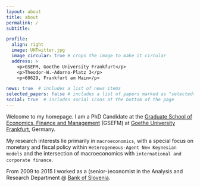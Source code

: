 ```yaml
---
layout: about
title: about
permalink: /
subtitle:

profile:
  align: right
  image: UHTwitter.jpg
  image_circular: true # crops the image to make it circular
  address: >
    <p>GSEFM, Goethe University Frankfurt</p>
    <p>Theodor-W.-Adorno-Platz 3</p>
    <p>60629, Frankfurt am Main</p>

news: true  # includes a list of news items
selected_papers: false # includes a list of papers marked as "selected={true}"
social: true  # includes social icons at the bottom of the page
---
```


Welcome to my homepage. I am a PhD Candidate at the [Graduate School of Economics, Finance and Management](https://www.gsefm.eu/about-us.html) (GSEFM) at [Goethe University Frankfurt](https://www.wiwi.uni-frankfurt.de/en/home.html), Germany. 

My research interests lie primarily in `macroeconomics`, with a special focus on monetary and fiscal policy within `Heterogeneous-Agent New Keynesian models` and the intersection of macroeconomics with `international and corporate finance`. 

From 2009 to 2015 I worked as a (senior-)economist in the Analysis and Research Department @ [Bank of Slovenia](https://www.bsi.si/en).
